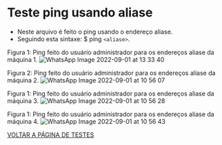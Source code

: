 
# Teste ping usando aliase

- Neste arquivo é feito o ping usando o endereço aliase.
- Seguindo esta sintaxe:  $ ping ``<aliase>``.

Figura 1: Ping feito do usuário administrador para os endereços aliase da máquina 1.
![WhatsApp Image 2022-09-01 at 13 33 40](https://user-images.githubusercontent.com/97605797/187969032-1e86b22a-dcf7-4860-bf97-708bbc845bd5.jpeg)

Figura 2: Ping feito do usuário administrador para os endereços aliase da máquina 2.
![WhatsApp Image 2022-09-01 at 10 56 07](https://user-images.githubusercontent.com/97605797/187969039-f31b1525-d08a-4c4f-992c-c07ca57b5d47.jpeg)

Figura 1: Ping feito do usuário administrador para os endereços aliase da máquina 3.
![WhatsApp Image 2022-09-01 at 10 56 28](https://user-images.githubusercontent.com/97605797/187969038-0cef0caa-3ef8-4f07-aa02-98a16c0c2925.jpeg)

Figura 1: Ping feito do usuário administrador para os endereços aliase da máquina 4.
![WhatsApp Image 2022-09-01 at 10 56 43](https://user-images.githubusercontent.com/97605797/187969035-a5363db1-5847-41ba-87a9-abeddaf7259c.jpeg)


[VOLTAR A PÁGINA DE TESTES](https://github.com/laurargs/RedeApolo/blob/main/RedeApolo-main/RedeApolo-main/testes.md)

